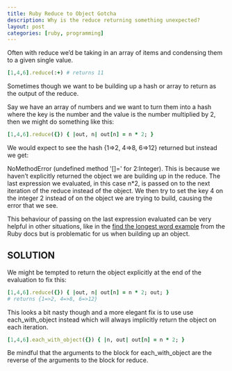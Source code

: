 ```yaml
---
title: Ruby Reduce to Object Gotcha
description: Why is the reduce returning something unexpected?
layout: post
categories: [ruby, programming]
---
```

Often with reduce we’d be taking in an array of items and condensing them to a given single value.

```ruby
[1,4,6].reduce(:+) # returns 11
```

Sometimes though we want to be building up a hash or array to return as the output of the reduce.

Say we have an array of numbers and we want to turn them into a hash where the key is the number and the value is the number multiplied by 2, then we might do something like this:

```ruby
[1,4,6].reduce({}) { |out, n| out[n] = n * 2; }
```

We would expect to see the hash {1=>2, 4=>8, 6=>12} returned but instead we get:

NoMethodError (undefined method '[]=' for 2:Integer).
This is because we haven’t explicitly returned the object we are building up in the reduce. The last expression we evaluated, in this case n*2, is passed on to the next iteration of the reduce instead of the object. We then try to set the key 4 on the integer 2 instead of on the object we are trying to build, causing the error that we see.

This behaviour of passing on the last expression evaluated can be very helpful in other situations, like in the [find the longest word example](https://ruby-doc.org/core-2.1.0/Enumerable.html#method-i-reduce) from the Ruby docs but is problematic for us when building up an object.

## SOLUTION
We might be tempted to return the object explicitly at the end of the evaluation to fix this:

```ruby
[1,4,6].reduce({}) { |out, n| out[n] = n * 2; out; }
# returns {1=>2, 4=>8, 6=>12}
```
This looks a bit nasty though and a more elegant fix is to use use each_with_object instead which will always implicitly return the object on each iteration.

```ruby
[1,4,6].each_with_object({}) { |n, out| out[n] = n * 2; }
```
Be mindful that the arguments to the block for each_with_object are the reverse of the arguments to the block for reduce.
